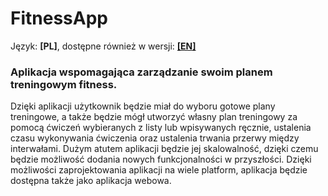 # FitnessApp

Język: **[PL]**, dostępne również w wersji: **[[EN]](README.en.md)**

### Aplikacja wspomagająca zarządzanie swoim planem treningowym fitness.

Dzięki aplikacji użytkownik będzie miał do wyboru gotowe plany treningowe, a także będzie mógł utworzyć własny plan treningowy za pomocą ćwiczeń wybieranych z listy lub wpisywanych ręcznie, ustalenia czasu wykonywania ćwiczenia oraz ustalenia trwania przerwy między interwałami. 
Dużym atutem aplikacji będzie jej skalowalność, dzięki czemu będzie możliwość dodania nowych funkcjonalności w przyszłości. Dzięki możliwości zaprojektowania aplikacji na wiele platform, aplikacja będzie dostępna także jako aplikacja webowa.
